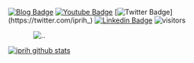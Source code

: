 [![Blog Badge](https://img.shields.io/badge/Portfólio-iprih.github.io-purple)](https://iprih.github.io)
[![Youtube Badge](https://img.shields.io/badge/-Youtube-FF0000?style=flat-square&labelColor=FF0000&logo=youtube&logoColor=white&link=https://www.youtube.com/channel/UC6ZNzavS3_OTGhO5RWK35Zg)](https://www.youtube.com/channel/UC6ZNzavS3_OTGhO5RWK35Zg)
[![Twitter Badge](https://img.shields.io/badge/-Twitter-1ca0f1?style=flat-square&labelColor=1ca0f1&logo=twitter&logoColor=white&link=https://twitter.com/iprih_)](https://twitter.com/iprih_)
[![Linkedin Badge](https://img.shields.io/badge/-LinkedIn-blue?style=flat-square&logo=Linkedin&logoColor=white&link=https://www.linkedin.com/in/silva-priscila/)](https://www.linkedin.com/in/silva-priscila/)
![visitors](https://visitor-badge.glitch.me/badge?page_id=iprih.iprih)
<!--[![HitCount](http://hits.dwyl.com/iprih/{project}.svg)](http://hits.dwyl.com/iprih/{project})-->



⠀⠀⠀⠀⠀![..](https://thumbs.gfycat.com/HalfDiligentConch-max-1mb.gif)⠀⠀

[![iprih github stats](https://github-readme-stats.vercel.app/api?username=iprih)](https://github.com/iprih)

<!--
**iprih/iprih** is a ✨ _special_ ✨ repository because its `README.md` (this file) appears on your GitHub profile.

Here are some ideas to get you started:

- 🔭 I’m currently working on ...
- 🌱 I’m currently learning ...
- 👯 I’m looking to collaborate on ...
- 🤔 I’m looking for help with ...
- 💬 Ask me about ...
- 📫 How to reach me: ...
- 😄 Pronouns: ...
- ⚡ Fun fact: ...
-->
